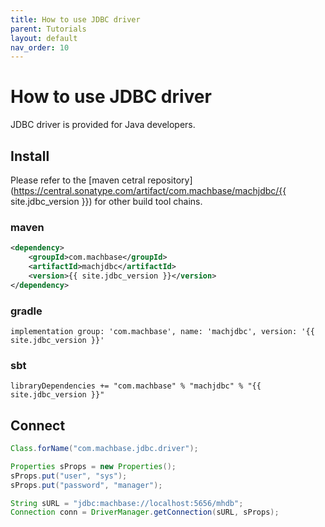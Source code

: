 ```yaml
---
title: How to use JDBC driver
parent: Tutorials
layout: default
nav_order: 10
---
```


# How to use JDBC driver

JDBC driver is provided for Java developers.

## Install

Please refer to the [maven cetral repository](https://central.sonatype.com/artifact/com.machbase/machjdbc/{{ site.jdbc_version }}) for other build tool chains.

### maven

```xml
<dependency>
    <groupId>com.machbase</groupId>
    <artifactId>machjdbc</artifactId>
    <version>{{ site.jdbc_version }}</version>
</dependency>
```

### gradle

```
implementation group: 'com.machbase', name: 'machjdbc', version: '{{ site.jdbc_version }}'
```

### sbt

```
libraryDependencies += "com.machbase" % "machjdbc" % "{{ site.jdbc_version }}"
```

## Connect

```java
Class.forName("com.machbase.jdbc.driver");

Properties sProps = new Properties();
sProps.put("user", "sys");
sProps.put("password", "manager");

String sURL = "jdbc:machbase://localhost:5656/mhdb";
Connection conn = DriverManager.getConnection(sURL, sProps);
```
